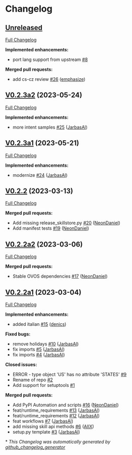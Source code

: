 # Changelog

## [Unreleased](https://github.com/OpenVoiceOS/skill-ovos-date-time/tree/HEAD)

[Full Changelog](https://github.com/OpenVoiceOS/skill-ovos-date-time/compare/V0.2.3a2...HEAD)

**Implemented enhancements:**

- port lang support from upstream [\#8](https://github.com/OpenVoiceOS/skill-ovos-date-time/issues/8)

**Merged pull requests:**

- add cs-cz review [\#26](https://github.com/OpenVoiceOS/skill-ovos-date-time/pull/26) ([emphasize](https://github.com/emphasize))

## [V0.2.3a2](https://github.com/OpenVoiceOS/skill-ovos-date-time/tree/V0.2.3a2) (2023-05-24)

[Full Changelog](https://github.com/OpenVoiceOS/skill-ovos-date-time/compare/V0.2.3a1...V0.2.3a2)

**Implemented enhancements:**

- more intent samples [\#25](https://github.com/OpenVoiceOS/skill-ovos-date-time/pull/25) ([JarbasAl](https://github.com/JarbasAl))

## [V0.2.3a1](https://github.com/OpenVoiceOS/skill-ovos-date-time/tree/V0.2.3a1) (2023-05-21)

[Full Changelog](https://github.com/OpenVoiceOS/skill-ovos-date-time/compare/V0.2.2...V0.2.3a1)

**Implemented enhancements:**

- modernize [\#24](https://github.com/OpenVoiceOS/skill-ovos-date-time/pull/24) ([JarbasAl](https://github.com/JarbasAl))

## [V0.2.2](https://github.com/OpenVoiceOS/skill-ovos-date-time/tree/V0.2.2) (2023-03-13)

[Full Changelog](https://github.com/OpenVoiceOS/skill-ovos-date-time/compare/V0.2.2a2...V0.2.2)

**Merged pull requests:**

- Add missing release\_skillstore.py [\#20](https://github.com/OpenVoiceOS/skill-ovos-date-time/pull/20) ([NeonDaniel](https://github.com/NeonDaniel))
- Add manifest tests [\#19](https://github.com/OpenVoiceOS/skill-ovos-date-time/pull/19) ([NeonDaniel](https://github.com/NeonDaniel))

## [V0.2.2a2](https://github.com/OpenVoiceOS/skill-ovos-date-time/tree/V0.2.2a2) (2023-03-06)

[Full Changelog](https://github.com/OpenVoiceOS/skill-ovos-date-time/compare/V0.2.2a1...V0.2.2a2)

**Merged pull requests:**

- Stable OVOS dependencies [\#17](https://github.com/OpenVoiceOS/skill-ovos-date-time/pull/17) ([NeonDaniel](https://github.com/NeonDaniel))

## [V0.2.2a1](https://github.com/OpenVoiceOS/skill-ovos-date-time/tree/V0.2.2a1) (2023-03-04)

[Full Changelog](https://github.com/OpenVoiceOS/skill-ovos-date-time/compare/f4a9679c41c73fba0ada479afa61091f4f2712ef...V0.2.2a1)

**Implemented enhancements:**

- added italian [\#15](https://github.com/OpenVoiceOS/skill-ovos-date-time/pull/15) ([denics](https://github.com/denics))

**Fixed bugs:**

- remove holidays [\#10](https://github.com/OpenVoiceOS/skill-ovos-date-time/pull/10) ([JarbasAl](https://github.com/JarbasAl))
- fix imports [\#5](https://github.com/OpenVoiceOS/skill-ovos-date-time/pull/5) ([JarbasAl](https://github.com/JarbasAl))
- fix imports [\#4](https://github.com/OpenVoiceOS/skill-ovos-date-time/pull/4) ([JarbasAl](https://github.com/JarbasAl))

**Closed issues:**

- ERROR - type object 'US' has no attribute 'STATES' [\#9](https://github.com/OpenVoiceOS/skill-ovos-date-time/issues/9)
- Rename of repo [\#2](https://github.com/OpenVoiceOS/skill-ovos-date-time/issues/2)
- Add support for setuptools [\#1](https://github.com/OpenVoiceOS/skill-ovos-date-time/issues/1)

**Merged pull requests:**

- Add PyPI Automation and scripts [\#16](https://github.com/OpenVoiceOS/skill-ovos-date-time/pull/16) ([NeonDaniel](https://github.com/NeonDaniel))
- feat/runtime\_requirements [\#13](https://github.com/OpenVoiceOS/skill-ovos-date-time/pull/13) ([JarbasAl](https://github.com/JarbasAl))
- feat/runtime\_requirements [\#12](https://github.com/OpenVoiceOS/skill-ovos-date-time/pull/12) ([JarbasAl](https://github.com/JarbasAl))
- feat workflows [\#7](https://github.com/OpenVoiceOS/skill-ovos-date-time/pull/7) ([JarbasAl](https://github.com/JarbasAl))
- add missing skill api methods [\#6](https://github.com/OpenVoiceOS/skill-ovos-date-time/pull/6) ([AIIX](https://github.com/AIIX))
- setup.py template [\#3](https://github.com/OpenVoiceOS/skill-ovos-date-time/pull/3) ([JarbasAl](https://github.com/JarbasAl))



\* *This Changelog was automatically generated by [github_changelog_generator](https://github.com/github-changelog-generator/github-changelog-generator)*
